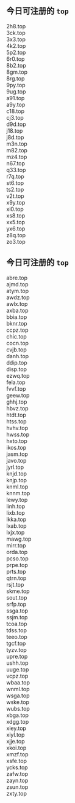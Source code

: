 
## 今日可注册的 `top`
>
2h8.top   
3ck.top   
3x3.top   
4k2.top   
5p2.top   
6r0.top   
8b2.top   
8gm.top   
8rg.top   
9py.top   
9ug.top   
a91.top   
a9y.top   
c18.top   
cj3.top   
d9d.top   
j18.top   
j8d.top   
m3n.top   
m82.top   
mz4.top   
n67.top   
q33.top   
r7q.top   
st6.top   
ts2.top   
v2t.top   
x9y.top   
xi0.top   
xs8.top   
xx5.top   
yx6.top   
z8q.top   
zo3.top   


## 今日可注册的 `top`
>
abre.top   
ajmd.top   
atym.top   
awdz.top   
awlx.top   
axba.top   
bbia.top   
bknr.top   
ccpz.top   
chic.top   
cocn.top   
cvjb.top   
danh.top   
ddip.top   
disp.top   
ezwq.top   
fela.top   
fvvf.top   
geew.top   
ghhj.top   
hbvz.top   
htdt.top   
htss.top   
hvhv.top   
hwss.top   
hxto.top   
ikos.top   
jasm.top   
javo.top   
jyrl.top   
knjd.top   
knjp.top   
knml.top   
knnm.top   
lewy.top   
linh.top   
lixb.top   
lkka.top   
lxab.top   
lxjx.top   
mawg.top   
mirr.top   
orda.top   
pcso.top   
prpe.top   
prts.top   
qtrn.top   
rsjt.top   
skme.top   
sout.top   
srfp.top   
ssga.top   
ssjm.top   
tcoa.top   
tdss.top   
teeo.top   
tgcf.top   
tyzv.top   
upre.top   
ushh.top   
uuge.top   
vcpz.top   
wbaa.top   
wnml.top   
wsga.top   
wske.top   
wubs.top   
xbga.top   
xdgg.top   
xiey.top   
xiyl.top   
xjje.top   
xkoi.top   
xmzf.top   
xsfe.top   
ycks.top   
zafw.top   
zayn.top   
zsun.top   
zxty.top   

